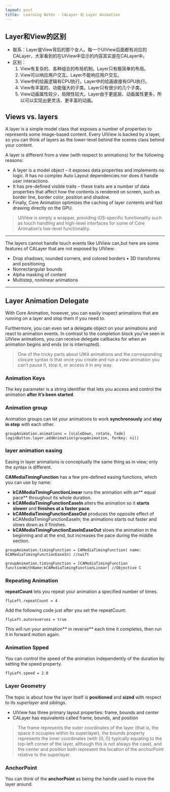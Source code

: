 ```yaml
---
layout: post
title:  Learning Notes - CALayer 及 Layer Animation
---
```


## Layer和View的区别
- 联系：Layer是View背后的那个女人。每一个UIView后面都有对应的CALayer，大家看到的在UIView中显示的内容其实是在CALayer中。
- 区别：
    1. View有复杂的、各种组合的布局机制。Layer只有极简单的布局。
    2. View可以响应用户交互。Layer不能响应用户交互。
    3. View中的绘画逻辑有CPU执行。Layer中的绘画直接有GPU执行。
    4. View有丰富的、功能强大的子类。Layer只有很少的几个子类。
    5. View动画属性较少，局限性较大。Layer由于更底层、动画属性更多，所以可以实现出更灵活、更丰富的动画。

## Views vs. layers
A layer is a simple model class that exposes a number of properties to represents some image-based content. Every UIView is backed by a layer, so you can think of layers as the lower-level behind the scenes class behind your content.

A layer is different from a view (with respect to animations) for the following reasons:

- A layer is a model object – it exposes data properties and implements no logic. It has no complex Auto Layout dependencies nor does it handle user interactions.
- It has pre-defined visible traits – these traits are a number of data properties that affect how the contents is rendered on screen, such as border line, border color, position and shadow.
- Finally, Core Animation optimizes the caching of layer contents and fast drawing directly on the GPU.

>UIView is simply a wrapper, providing iOS-specific functionality such as touch handling and high-level interfaces for some of Core Animation’s low-level functionality.

---

The layers cannot handle touch events like UIView can,but here are some features of CALayer that are not exposed by UIView:
- Drop shadows, rounded corners, and colored borders ▪ 3D transforms and positioning
- Nonrectangular bounds
- Alpha masking of content
- Multistep, nonlinear animations

---

## Layer Animation Delegate
With Core Animation, however, you can easily inspect animations that are running on a layer and stop them if you need to.

Furthermore, you can even set a delegate object on your animations and react to animation events. In contrast to the completion block you’ve seen in UIView animations, you can receive delegate callbacks for when an animation begins and ends (or is interrupted).

> One of the tricky parts about UIKit animations and the corresponding closure syntax is that once you create and run a view animation you can’t pause it, stop it, or access it in any way.

### Animation Keys
The key parameter is a string identifier that lets you access and control the animation **after it’s been started**.

### Animation group
Animation groups can let your animations to work **synchronously** and **stay in step** with each other.

```
groupAnimation.animations = [scaleDown, rotate, fade] loginButton.layer.addAnimation(groupAnimation, forKey: nil)
```
### layer animation easing
Easing in layer animations is conceptually the same thing as in view; only the syntax is different.

**CAMediaTimingFunction** has a few pre-defined easing functions, which you can use by name:
- **kCAMediaTimingFunctionLinear** runs the animation with an** equal pace** throughout its whole duration.
- **kCAMediaTimingFunctionEaseIn** alters the animation so it **starts slower** and **finishes at a faster pace**.
- **kCAMediaTimingFunctionEaseOut** produces the opposite effect of kCAMediaTimingFunctionEaseIn; the animations starts out faster and slows down as it finishes.
- **kCAMediaTimingFunctionEaseInEaseOut** slows the animation in the beginning and at the end, but increases the pace during the middle section.

```
groupAnimation.timingFunction = CAMediaTimingFunction( name: kCAMediaTimingFunctionEaseIn) //swift

groupAnimation.timingFunction = [CAMediaTimingFunction functionWithName:kCAMediaTimingFunctionLinear] //Objective C
```

### Repeating Animation
**repeatCount** lets you repeat your animation a specified number of times.

```
flyLeft.repeatCount = 4
```

Add the following code just after you set the repeatCount:

```
flyLeft.autoreverses = true
```

This will run your animation** in reverse** each time it completes, then run it in forward motion again.

### Animation Spped
You can control the speed of the animation independently of the duration by setting the speed property.

```
flyLeft.speed = 2.0
```

### Layer Geometry
The topic is about how the layer itself is **positioned** and **sized** with respect to its *superlayer* and *siblings*.

- UIView has three primary layout properties: frame, bounds and center
- CALayer has equivalents called frame, bounds, and position

> The frame represents the outer coordinates of the layer (that is, the space it occupies within its superlayer), the bounds property represents the inner coordinates (with {0, 0} typically equating to the top-left corner of the layer, although this is not always the case), and the center and position both represent the location of the anchorPoint relative to the superlayer. 

### AnchorPoint
You can think of the **anchorPoint** as being the handle used to move the layer around.
